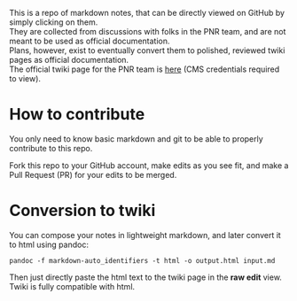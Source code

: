 This is a repo of markdown notes, that can be directly viewed on GitHub by simply clicking on them.  
They are collected from discussions with folks in the PNR team,
and are not meant to be used as official documentation.  
Plans, however, exist to eventually convert them to polished, reviewed twiki pages as official documentation.  
The official twiki page for the PNR team is [here](https://twiki.cern.ch/twiki/bin/view/CMS/CompOpsProductionReprocessing) (CMS credentials required to view).

# How to contribute
You only need to know basic markdown and git to be able to properly contribute to this repo.

Fork this repo to your GitHub account, make edits as you see fit, and make a Pull Request (PR)
for your edits to be merged.

# Conversion to twiki
You can compose your notes in lightweight markdown,
and later convert it to html using pandoc:
```
pandoc -f markdown-auto_identifiers -t html -o output.html input.md
```

Then just directly paste the html text to the twiki page in the **raw edit** view.
Twiki is fully compatible with html.
